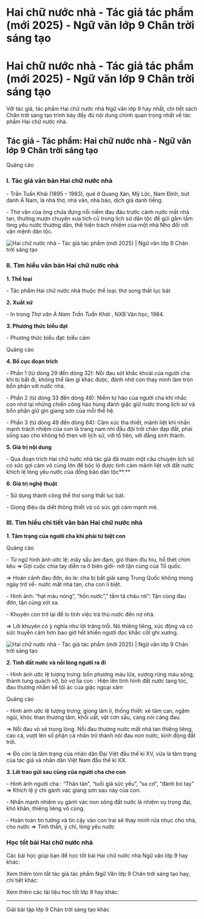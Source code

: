 # Hai chữ nước nhà - Tác giả tác phẩm (mới 2025) - Ngữ văn lớp 9 Chân trời sáng tạo

# Hai chữ nước nhà - Tác giả tác phẩm (mới 2025) - Ngữ văn lớp 9 Chân trời sáng tạo

Với tác giả, tác phẩm Hai chữ nước nhà Ngữ văn lớp 9 hay nhất, chi tiết sách Chân trời sáng tạo trình bày đầy đủ nội dung chính quan trọng nhất về tác phẩm Hai chữ nước nhà.

## Tác giả - Tác phẩm: Hai chữ nước nhà - Ngữ văn lớp 9 Chân trời sáng tạo

Quảng cáo

### **I. Tác giả văn bản Hai chữ nước nhà**

\- Trần Tuấn Khải (1895 – 1983), quê ở Quang Xán, Mỹ Lộc, Nam Định, bút danh Á Nam, là nhà thơ, nhà văn, nhà báo, dịch giả danh tiếng. 

\- Thơ văn của ông chứa đựng nỗi niềm đau đáu trước cảnh nước mất nhà tan, thường mượn chuyện xưa tích cũ trong lịch sử dân tộc để gửi gắm tấm lòng yêu nước thương dân, thể hiện trách nhiệm của một nhà Nho đối với vận mệnh dân tộc.

![Hai chữ nước nhà - Tác giả tác phẩm \(mới 2025\) | Ngữ văn lớp 9 Chân trời sáng tạo](https://vietjack.com/soan-van-lop-9-ct/images/tac-gia-tac-pham-hai-chu-nuoc-nha-236287.PNG)

### **II. Tìm hiểu văn bản Hai chữ nước nhà**

**1\. Thể loại**

\- Tác phẩm Hai chữ nước nhà thuộc thể loại: thơ song thất lục bát

**2\. Xuất xứ**

\- In trong _Thơ văn Á Nam Trần Tuấn Khải_ , NXB Văn học, 1984.

**3\. Phương thức biểu đạt**

\- Phương thức biểu đạt: biểu cảm

Quảng cáo

**4\. Bố cục đoạn trích**

\- Phần 1 (từ dòng 29 đến dòng 32): Nỗi đau xót khắc khoải của người cha khi bị bắt đi, không thể làm gì khác được, đành nhờ con thay mình làm tròn bổn phận với nước nhà.

\- Phần 2 (từ dòng 33 đến dòng 48): Niềm tự hào của người cha khi nhắc con nhớ lại những chiến công hào hùng đánh giặc giữ nước trong lịch sử và bổn phận giữ gìn giang sơn của mỗi thế hệ.

\- Phần 3 (từ dòng 49 đến dòng 64): Cảm xúc tha thiết, mãnh liệt khi nhấn mạnh trách nhiệm của con là trang nam nhi đầu đội trời chân đạp đất, phải sống sao cho không hổ thẹn với lịch sử, với tổ tiên, với đấng sinh thành.

**5\. Giá trị nội dung**

\- Qua đoạn trích Hai chữ nước nhà tác giả đã mượn một câu chuyện lịch sử có sức gợi cảm vô cùng lớn để bộc lộ được tình cảm mãnh liệt với đất nước khích lệ lòng yêu nước của đồng bào dân tộc**.**

**6\. Giá trị nghệ thuật**

\- Sử dụng thành công thể thơ song thất lục bát. 

\- Giọng điệu da diết thông thiết và có sức gợi cảm mạnh mẽ.

### **III. Tìm hiểu chi tiết văn bản Hai chữ nước nhà**

**1\. Tâm trạng của người cha khi phải từ biệt con**

Quảng cáo

\- Từ ngữ hình ảnh ước lệ: mây sầu ảm đạm, gió thảm đìu hiu, hổ thét chim kêu ⇒ Gợi cuộc chia tay diễn ra ở biên giới- nơi tận cùng của Tổ quốc.

⇒ Hoàn cảnh đau đớn, éo le: cha bị bắt giải sang Trung Quốc không mong ngày trở về- nước mất nhà tan, cha con li biệt.

\- Hình ảnh: “hạt máu nóng”, “hồn nước”,” tầm tã châu rơi”: Tận cùng đau đớn, tận cùng xót xa.

\- Khuyên con trở lại để lo tính việc trả thù nước đền nợ nhà.

⇒ Lời khuyên có ý nghĩa như lời trăng trối. Nó thiêng liêng, xúc động và có sức truyền cảm hơn bao giờ hết khiến người đọc khắc cốt ghi xương.

![Hai chữ nước nhà - Tác giả tác phẩm \(mới 2025\) | Ngữ văn lớp 9 Chân trời sáng tạo](https://vietjack.com/soan-van-lop-9-ct/images/tac-gia-tac-pham-hai-chu-nuoc-nha-236288.PNG)

**2\. Tình đất nước và nỗi lòng người ra đi**

\- Hình ảnh ước lệ tượng trưng: bốn phương máu lửa, xương rừng máu sông, thành tung quách vỡ, bỏ vợ lìa con : Hiện lên tình hình đất nước tang tóc, đau thương nhằm kể tội ác của giặc ngoại xâm

Quảng cáo

\- Hình ảnh ước lệ tượng trưng; giọng lâm li, thống thiết: xé tâm can, ngậm ngùi, khóc than thương tâm, khối uất, vật cơn sầu, càng nói càng đau.

⇒ Nỗi đau vò xé trong lòng. Nỗi đau thương nước mất nhà tan thiêng liêng, cao cả, vượt lên số phận cá nhân trỏ thành nôi đau non nước, kinh động đất trời.

⇒ Đó còn là tâm trạng của nhân dân Đại Việt đầu thế kỉ XV, vừa là tâm trạng của tác giả và nhân dân Việt Nam đầu thế kỉ XX.

**3\. Lời trao gửi sau cùng của người cha cho con**

\- Hình ảnh người cha : “Thân tàn”, “tuổi già sức yếu”, “sa cơ”, “đành bó tay” ⇒ Khích lệ ý chí gánh vác giang sơn sau này của con.

\- Nhấn mạnh nhiệm vụ gánh vác non sông đất nước là nhiệm vụ trọng đại, khó khăn, thiêng liêng vô cùng.

\- Hoàn toàn tin tưởng và tin cậy vào con trai sẽ thay mình rửa nhục cho nhà, cho nước ⇒ Tinh thần, ý chí, lòng yêu nước

### **Học tốt bài Hai chữ nước nhà**

Các bài học giúp bạn để học tốt bài Hai chữ nước nhà Ngữ văn lớp 9 hay khác:

Xem thêm tóm tắt tác giả tác phẩm Ngữ Văn lớp 9 Chân trời sáng tạo hay, chi tiết khác:

Xem thêm các tài liệu học tốt lớp 9 hay khác:

* * *

Giải bài tập lớp 9 Chân trời sáng tạo khác
